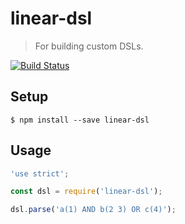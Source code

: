 # linear-dsl

> For building custom DSLs.

[![Build Status](https://travis-ci.org/xpepermint/linear-dsl.svg?branch=master)](https://travis-ci.org/xpepermint/linear-dsl)

## Setup

```
$ npm install --save linear-dsl
```

## Usage

```js
'use strict';

const dsl = require('linear-dsl');

dsl.parse('a(1) AND b(2 3) OR c(4)');
```
